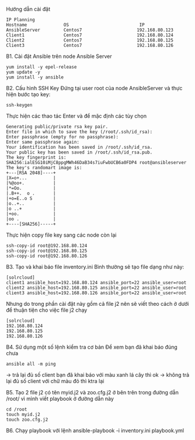 Hướng dẫn cài đặt
```
IP Planning
Hostname		      OS			               IP
AnsibleServer		  Centos7			          192.168.80.123
Client1			      Centos7			          192.168.80.124
Client2			      Centos7			          192.168.80.125
Client3			      Centos7			          192.168.80.126
```

B1. Cài đặt Ansible trên node Ansible Server
```
yum install -y epel-release 
yum update -y
yum install -y ansible
```
B2. Cấu hình SSH Key
Đứng tại user root của node AnsibleServer và thực hiện bước tạo key: 
```
ssh-keygen
```
Thực hiện các thao tác Enter và để mặc định các tùy chọn
```
Generating public/private rsa key pair.
Enter file in which to save the key (/root/.ssh/id_rsa):
Enter passphrase (empty for no passphrase):
Enter same passphrase again:
Your identification has been saved in /root/.ssh/id_rsa.
Your public key has been saved in /root/.ssh/id_rsa.pub.
The key fingerprint is:
SHA256:ialESG10iMjC8ppgMWh46DaB34s7iuFwbUCB6a0FDP4 root@ansibleserver
The key's randomart image is:
+---[RSA 2048]----+
|X=o+...          |
|%@oo+.           |
|*=Oo.            |
|.B++.  o .       |
|+o=E..o S        |
|o..+..           |
|o ..+            |
|+oo.             |
|oo .             |
+----[SHA256]-----+
```
Thực hiện copy file key sang các node còn lại
```
ssh-copy-id root@192.168.80.124
ssh-copy-id root@192.168.80.125
ssh-copy-id root@192.168.80.126
```
B3. Tạo và khai báo file inventory.ini
Bình thường sẽ tạo file dạng như này: 
```
[solrcloud]
client1 ansible_host=192.168.80.124 ansible_port=22 ansible_user=root
client2 ansible_host=192.168.80.125 ansible_port=22 ansible_user=root
client3 ansible_host=192.168.80.126 ansible_port=22 ansible_user=root
```
Nhưng do trong phần cài đặt này gồm cả file j2 nên sẽ viết theo cách ở dưới để thuận tiện cho việc file j2 chạy
```
[solrcloud]
192.168.80.124
192.168.80.125
192.168.80.126
```


B4. Sử dụng một số lệnh kiểm tra cơ bản 
Để xem bạn đã khai báo đúng chưa 
```
ansible all -m ping
```

-> trả lại đủ số client bạn đã khai báo với màu xanh lá cây thì ok
-> không trả lại đủ số client với chữ màu đỏ thì ktra lại

B5. Tạo 2 file j2 có tên myid.j2 và zoo.cfg.j2 ở bên trên trong đường dẫn /root/ vì mình viết playbook ở đường dẫn này
```
cd /root
touch myid.j2
touch zoo.cfg.j2
```

B6. Chạy playbook với lệnh
ansible-playbook -i inventory.ini playbook.yml
```



